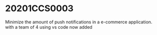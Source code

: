 # 20201CCS0003
Minimize the amount of push notifications in a e-commerce application.
with a team of 4
using vs code
now added
